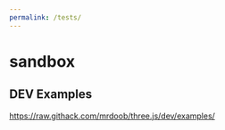 ```yaml
---
permalink: /tests/
---
```


# sandbox

## DEV Examples
https://raw.githack.com/mrdoob/three.js/dev/examples/
